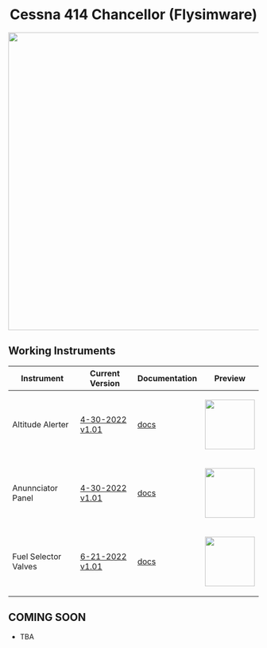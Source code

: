 <!-- PROJECT LOGO -->
<p align="center">
  <h1 align="center">Cessna 414 Chancellor (Flysimware)</h1>
</p>
<p align="center"><img src="https://user-images.githubusercontent.com/75218511/164995387-41b02153-ce4f-4e64-8384-41b1daea60bf.png" width="600"/></p>


<!-- ABOUT THE PROJECT -->
## Working Instruments

Instrument | Current Version | Documentation | Preview
-------------|-----------------|--------------|--------------
Altitude Alerter | [4-30-2022 v1.01](https://github.com/Simstrumentation/Air-Manager/blob/main/Instruments/Cessna_414/Altitude_Alerter/Cessna%20414%20(FSW)%20-%20Altitude%20Alerter.siff?raw=true) | [docs](https://github.com/Simstrumentation/Air-Manager/tree/main/Instruments/Cessna_414/Altitude_Alerter) | <p align="center"><img src="https://github.com/Simstrumentation/Air-Manager/blob/main/Instruments/Cessna_414/Altitude_Alerter/38f68ff2-0bb6-429b-b477-d17ffbf9cc80/preview.png" width="100">
Anunnciator Panel | [4-30-2022 v1.01](https://github.com/Simstrumentation/Air-Manager/blob/main/Instruments/Cessna_414/Annunciator_Panel/Cessna%20414%20(FSW)%20-%20Annunciator%20Panel.siff?raw=true) | [docs](https://github.com/Simstrumentation/Air-Manager/tree/main/Instruments/Cessna_414/Annunciator_Panel) | <p align="center"><img src="https://github.com/Simstrumentation/Air-Manager/blob/main/Instruments/Cessna_414/Annunciator_Panel/69b62654-ce93-4164-aac1-4eab81a6a77f/preview.png" width="100">
Fuel Selector Valves | [6-21-2022 v1.01](https://github.com/Simstrumentation/Air-Manager/blob/main/Instruments/Cessna_414/Fuel_Selector_Valves/Cessna%20414%20(FSW)%20-%20Fuel%20Selector.siff?raw=true) | [docs](https://github.com/Simstrumentation/Air-Manager/tree/main/Instruments/Cessna_414/Fuel_Selector_Valves) | <p align="center"><img src="https://github.com/Simstrumentation/Air-Manager/blob/main/Instruments/Cessna_414/Fuel_Selector_Valves/5e73a13a-f0a9-48df-2d85-3229e12252cb/preview.png" width="100">  
  
  
## COMING SOON
- TBA










